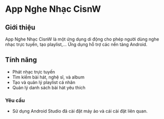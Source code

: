 # App Nghe Nhạc CisnW

## Giới thiệu

App Nghe Nhạc CisnW là một ứng dụng di động cho phép người dùng nghe nhạc trực tuyến, tạo playlist,... Ứng dụng hỗ trợ các nền tảng Android.

## Tính năng

- Phát nhạc trực tuyến
- Tìm kiếm bài hát, nghệ sĩ, và album
- Tạo và quản lý playlist cá nhân
- Quản lý danh sách bài hát yêu thích

### Yêu cầu

- Sử dụng Android Studio đã cài đặt máy ảo và cái cài đặt liên quan.
